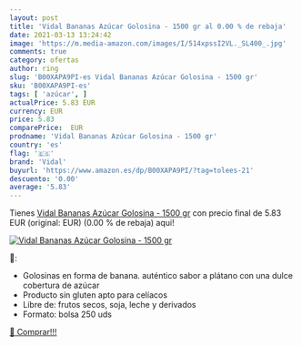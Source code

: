 ```yaml
---
layout: post
title: 'Vidal Bananas Azúcar Golosina - 1500 gr al 0.00 % de rebaja'
date: 2021-03-13 13:24:42
image: 'https://m.media-amazon.com/images/I/514xpssI2VL._SL400_.jpg'
comments: true
category: ofertas
author: ring
slug: 'B00XAPA9PI-es Vidal Bananas Azúcar Golosina - 1500 gr'
sku: 'B00XAPA9PI-es'
tags: [ 'azúcar', ]
actualPrice: 5.83 EUR
currency: EUR
price: 5.83
comparePrice:  EUR
prodname: 'Vidal Bananas Azúcar Golosina - 1500 gr'
country: 'es'
flag: '🇪🇸'
brand: 'Vidal'
buyurl: 'https://www.amazon.es/dp/B00XAPA9PI/?tag=tolees-21'
descuento: '0.00'
average: '5.83'
---
```


Tienes [Vidal Bananas Azúcar Golosina - 1500 gr](https://www.amazon.es/dp/B00XAPA9PI/?tag=tolees-21) con precio final de  5.83 EUR (original:  EUR) (0.00 %  de rebaja) aqui!

[![Vidal Bananas Azúcar Golosina - 1500 gr](https://m.media-amazon.com/images/I/514xpssI2VL._SL400_.jpg)](https://www.amazon.es/dp/B00XAPA9PI/?tag=tolees-21)

🔎:

- Golosinas en forma de banana. auténtico sabor a plátano con una dulce cobertura de azúcar
- Producto sin gluten apto para celíacos
- Libre de: frutos secos, soja, leche y derivados
- Formato: bolsa 250 uds

[🛒 Comprar!!!](https://www.amazon.es/dp/B00XAPA9PI/?tag=tolees-21)
